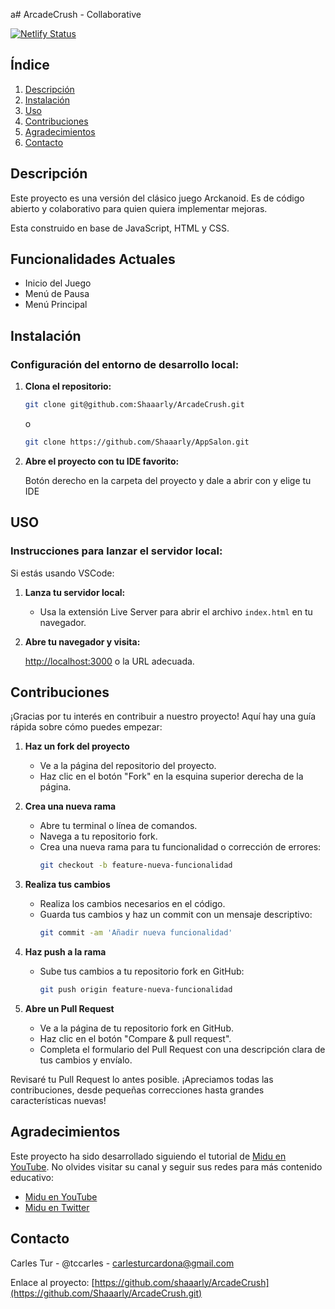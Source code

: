 a# ArcadeCrush - Collaborative

[![Netlify Status](https://api.netlify.com/api/v1/badges/81f1f014-9cbf-427a-b789-5f0df2e46ede/deploy-status)]([https://app.netlify.com/sites/arcadecrush/deploys](https://arcadecrush.netlify.app/))

## Índice
1. [Descripción](#descripción)
2. [Instalación](#instalación)
3. [Uso](#uso)
4. [Contribuciones](#contribuciones)
5. [Agradecimientos](#agradecimientos)
6. [Contacto](#contacto)

## Descripción

Este proyecto es una versión del clásico juego Arckanoid. Es de código abierto y colaborativo para quien quiera implementar mejoras.

Esta construido en base de JavaScript, HTML y CSS.

## Funcionalidades Actuales
- Inicio del Juego
- Menú de Pausa
- Menú Principal

## Instalación

### Configuración del entorno de desarrollo local:

1. **Clona el repositorio:**


   ```bash
   git clone git@github.com:Shaaarly/ArcadeCrush.git
   ```
   o
   ```bash
   git clone https://github.com/Shaaarly/AppSalon.git

3. **Abre el proyecto con tu IDE favorito:**

   Botón derecho en la carpeta del proyecto y dale a abrir con y elige tu IDE


## USO

### Instrucciones para lanzar el servidor local:

Si estás usando VSCode:

1. **Lanza tu servidor local:**

   - Usa la extensión Live Server para abrir el archivo `index.html` en tu navegador.

2. **Abre tu navegador y visita:**

   [http://localhost:3000](http://localhost:3000) o la URL adecuada.


## Contribuciones

¡Gracias por tu interés en contribuir a nuestro proyecto! Aquí hay una guía rápida sobre cómo puedes empezar:

1. **Haz un fork del proyecto**
   - Ve a la página del repositorio del proyecto.
   - Haz clic en el botón "Fork" en la esquina superior derecha de la página.

2. **Crea una nueva rama**
   - Abre tu terminal o línea de comandos.
   - Navega a tu repositorio fork.
   - Crea una nueva rama para tu funcionalidad o corrección de errores:
     ```bash
     git checkout -b feature-nueva-funcionalidad
     ```

3. **Realiza tus cambios**
   - Realiza los cambios necesarios en el código.
   - Guarda tus cambios y haz un commit con un mensaje descriptivo:
     ```bash
     git commit -am 'Añadir nueva funcionalidad'
     ```

4. **Haz push a la rama**
   - Sube tus cambios a tu repositorio fork en GitHub:
     ```bash
     git push origin feature-nueva-funcionalidad
     ```

5. **Abre un Pull Request**
   - Ve a la página de tu repositorio fork en GitHub.
   - Haz clic en el botón "Compare & pull request".
   - Completa el formulario del Pull Request con una descripción clara de tus cambios y envíalo.

Revisaré tu Pull Request lo antes posible. ¡Apreciamos todas las contribuciones, desde pequeñas correcciones hasta grandes características nuevas!

## Agradecimientos

Este proyecto ha sido desarrollado siguiendo el tutorial de [Midu en YouTube]([https://www.youtube.com/c/midudev](https://www.youtube.com/watch?v=b6du6MvQmuQ&ab_channel=midulive)).  No olvides visitar su canal y seguir sus redes para más contenido educativo:

- [Midu en YouTube](https://www.youtube.com/c/midudev)
- [Midu en Twitter](https://twitter.com/midudev)

## Contacto

Carles Tur - @tccarles - carlesturcardona@gmail.com

Enlace al proyecto: [https://github.com/shaaarly/ArcadeCrush](https://github.com/Shaaarly/ArcadeCrush.git)
